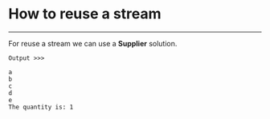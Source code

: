 
# How to reuse a stream
---

For reuse a stream we can use a **Supplier** solution.

```
Output >>>

a
b
c
d
e
The quantity is: 1
```
